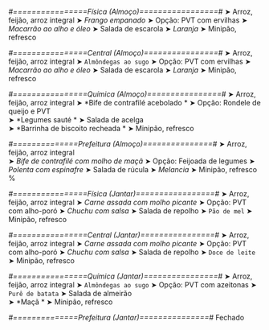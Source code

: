 
*#================Física (Almoço)=================#*
➤ Arroz, feijão, arroz integral
➤ *Frango empanado*
➤ Opção: PVT com ervilhas
➤ *Macarrão ao alho e óleo*
➤ Salada de escarola
➤ *Laranja*
➤ Minipão, refresco

*#================Central (Almoço)================#*
➤ Arroz, feijão, arroz integral
➤ `Almôndegas ao sugo`
➤ Opção: PVT com ervilhas
➤ *Macarrão ao alho e óleo*
➤ Salada de escarola
➤ *Laranja*
➤ Minipão, refresco

*#================Química (Almoço)================#*
➤ Arroz, feijão, arroz integral
➤ *Bife de contrafilé acebolado *
➤ Opção: Rondele de queijo e PVT  
➤ *Legumes sauté *
➤ Salada de acelga  
➤ *Barrinha de biscoito recheada *
➤ Minipão, refresco

*#==============Prefeitura (Almoço)===============#*
➤ Arroz, feijão, arroz integral  
➤ *Bife de contrafilé com molho de maçã*
➤ Opção: Feijoada de legumes
➤ *Polenta com espinafre*
➤ Salada de rúcula
➤ *Melancia*
➤ Minipão, refresco
%

*#================Física (Jantar)=================#*
➤ Arroz, feijão, arroz integral
➤ *Carne assada com molho picante*
➤ Opção: PVT com alho-poró
➤ *Chuchu com salsa*
➤ Salada de repolho
➤ `Pão de mel`
➤ Minipão, refresco

*#================Central (Jantar)================#*
➤ Arroz, feijão, arroz integral
➤ *Carne assada com molho picante*
➤ Opção: PVT com alho-poró
➤ *Chuchu com salsa*
➤ Salada de repolho
➤ `Doce de leite`
➤ Minipão, refresco

*#================Química (Jantar)================#*
➤ Arroz, feijão, arroz integral
➤ `Almôndegas ao sugo`
➤ Opção: PVT com azeitonas 
➤ `Purê de batata`
➤ Salada de almeirão    
➤ *Maçã *
➤ Minipão, refresco

*#==============Prefeitura (Jantar)===============#*
Fechado

